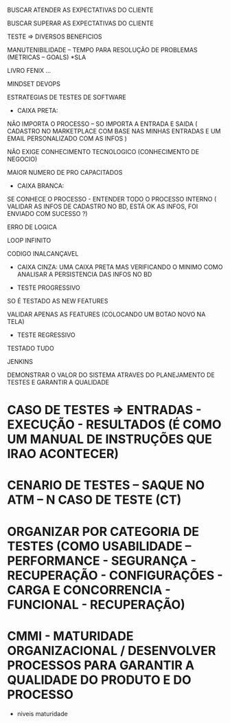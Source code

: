 BUSCAR ATENDER AS EXPECTATIVAS DO CLIENTE 

BUSCAR SUPERAR AS EXPECTATIVAS DO CLIENTE

TESTE => DIVERSOS BENEFICIOS 

MANUTENIBILIDADE – TEMPO PARA RESOLUÇÃO DE PROBLEMAS (METRICAS – GOALS) *SLA 

 
LIVRO FENIX ...

 
MINDSET DEVOPS  

 
ESTRATEGIAS DE TESTES DE SOFTWARE 

 
- CAIXA PRETA: 

NÃO IMPORTA O PROCESSO – SO IMPORTA A ENTRADA E SAIDA ( CADASTRO NO MARKETPLACE COM BASE NAS MINHAS ENTRADAS E UM EMAIL PERSONALIZADO COM AS INFOS ) 

 

NÃO EXIGE CONHECIMENTO TECNOLOGICO (CONHECIMENTO DE NEGOCIO) 

MAIOR NUMERO DE PRO CAPACITADOS 

 
- CAIXA BRANCA: 

SE CONHECE O PROCESSO  - ENTENDER TODO O PROCESSO INTERNO ( VALIDAR AS INFOS DE CADASTRO NO BD, ESTÁ OK AS INFOS, FOI ENVIADO COM SUCESSO ?) 

 

ERRO DE LOGICA 

LOOP INFINITO 

CODIGO INALCANÇAVEL 


- CAIXA CINZA: UMA CAIXA PRETA MAS VERIFICANDO O MINIMO COMO ANALISAR A PERSISTENCIA DAS INFOS NO BD 

 

- TESTE PROGRESSIVO 

 

SO É TESTADO AS NEW FEATURES 

VALIDAR APENAS AS FEATURES (COLOCANDO UM BOTAO NOVO NA TELA) 

 

- TESTE REGRESSIVO  

TESTADO TUDO 
 
JENKINS  


DEMONSTRAR O VALOR DO SISTEMA ATRAVES DO PLANEJAMENTO DE TESTES E GARANTIR A QUALIDADE 

 

# CASO DE TESTES => ENTRADAS - EXECUÇÃO - RESULTADOS (É COMO UM MANUAL DE INSTRUÇÕES QUE IRAO ACONTECER) 

# CENARIO DE TESTES – SAQUE NO ATM – N CASO DE TESTE (CT) 

# ORGANIZAR POR CATEGORIA DE TESTES (COMO USABILIDADE – PERFORMANCE - SEGURANÇA - RECUPERAÇÃO - CONFIGURAÇÕES - CARGA E CONCORRENCIA - FUNCIONAL - RECUPERAÇÃO)

# CMMI - MATURIDADE ORGANIZACIONAL  / DESENVOLVER PROCESSOS PARA GARANTIR A QUALIDADE DO PRODUTO E DO PROCESSO

* niveis maturidade 